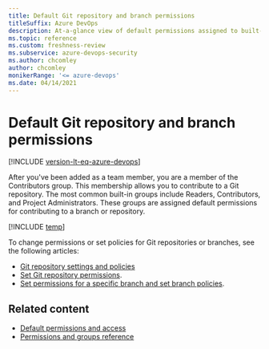 ```yaml
---
title: Default Git repository and branch permissions
titleSuffix: Azure DevOps
description: At-a-glance view of default permissions assigned to built-in security groups made for Git repositories and branches 
ms.topic: reference
ms.custom: freshness-review 
ms.subservice: azure-devops-security
ms.author: chcomley
author: chcomley
monikerRange: '<= azure-devops'
ms.date: 04/14/2021
---
```

# Default Git repository and branch permissions

[!INCLUDE [version-lt-eq-azure-devops](../../includes/version-lt-eq-azure-devops.md)]

After you've been added as a team member, you are a member of the Contributors group. This membership allows you to contribute to a Git repository. The most common built-in groups include Readers, Contributors, and Project Administrators. These groups are assigned default permissions for contributing to a branch or repository.

[!INCLUDE [temp](includes/code-git.md)]

To change permissions or set policies for Git repositories or branches, see the following articles: 

- [Git repository settings and policies](../../repos/git/repository-settings.md)
- [Set Git repository permissions](../../repos/git/set-git-repository-permissions.md). 
- [Set permissions for a specific branch and set branch policies](../../repos/git/branch-permissions.md). 

## Related content

- [Default permissions and access](permissions-access.md) 
- [Permissions and groups reference](permissions.md) 
